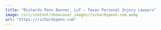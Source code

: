```yaml
---
title: "Richards Penn Bonner, LLP — Texas Personal Injury Lawyers"
image: /src/content/showcase/_images/richardspenn.com.webp
url: "https://richardspenn.com"
---
```

